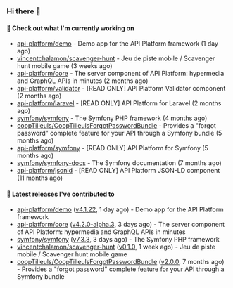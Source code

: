 ### Hi there 👋

#### 👷 Check out what I'm currently working on

- [api-platform/demo](https://github.com/api-platform/demo) - Demo app for the API Platform framework (1 day ago)
- [vincentchalamon/scavenger-hunt](https://github.com/vincentchalamon/scavenger-hunt) - Jeu de piste mobile / Scavenger hunt mobile game (3 weeks ago)
- [api-platform/core](https://github.com/api-platform/core) - The server component of API Platform: hypermedia and GraphQL APIs in minutes (2 months ago)
- [api-platform/validator](https://github.com/api-platform/validator) - [READ ONLY] API Platform Validator component (2 months ago)
- [api-platform/laravel](https://github.com/api-platform/laravel) - [READ ONLY] API Platform for Laravel (2 months ago)
- [symfony/symfony](https://github.com/symfony/symfony) - The Symfony PHP framework (4 months ago)
- [coopTilleuls/CoopTilleulsForgotPasswordBundle](https://github.com/coopTilleuls/CoopTilleulsForgotPasswordBundle) - Provides a &#34;forgot password&#34; complete feature for your API through a Symfony bundle (5 months ago)
- [api-platform/symfony](https://github.com/api-platform/symfony) - [READ ONLY] API Platform for Symfony (5 months ago)
- [symfony/symfony-docs](https://github.com/symfony/symfony-docs) - The Symfony documentation (7 months ago)
- [api-platform/jsonld](https://github.com/api-platform/jsonld) - [READ ONLY] API Platform JSON-LD component (11 months ago)

#### 🔭 Latest releases I've contributed to

- [api-platform/demo](https://github.com/api-platform/demo) ([v4.1.22](https://github.com/api-platform/demo/releases/tag/v4.1.22), 1 day ago) - Demo app for the API Platform framework
- [api-platform/core](https://github.com/api-platform/core) ([v4.2.0-alpha.3](https://github.com/api-platform/core/releases/tag/v4.2.0-alpha.3), 3 days ago) - The server component of API Platform: hypermedia and GraphQL APIs in minutes
- [symfony/symfony](https://github.com/symfony/symfony) ([v7.3.3](https://github.com/symfony/symfony/releases/tag/v7.3.3), 3 days ago) - The Symfony PHP framework
- [vincentchalamon/scavenger-hunt](https://github.com/vincentchalamon/scavenger-hunt) ([v0.1.0](https://github.com/vincentchalamon/scavenger-hunt/releases/tag/v0.1.0), 1 week ago) - Jeu de piste mobile / Scavenger hunt mobile game
- [coopTilleuls/CoopTilleulsForgotPasswordBundle](https://github.com/coopTilleuls/CoopTilleulsForgotPasswordBundle) ([v2.0.0](https://github.com/coopTilleuls/CoopTilleulsForgotPasswordBundle/releases/tag/v2.0.0), 7 months ago) - Provides a &#34;forgot password&#34; complete feature for your API through a Symfony bundle

